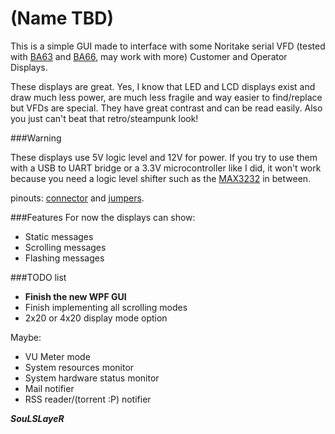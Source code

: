 # (Name TBD)

This is a simple GUI made to interface with some Noritake serial VFD (tested with [BA63] and [BA66], may work with more)  Customer and Operator Displays.

These displays are great.
Yes, I know that LED and LCD displays exist and draw much less power, are much less fragile and way easier to find/replace but VFDs are special. They have great contrast and can be read easily.
Also you just can't beat that retro/steampunk look!

###Warning

These displays use 5V logic level and 12V for power.
If you try to use them with a USB to UART bridge or a 3.3V microcontroller like I did, it won't work because you need a logic level shifter such as the [MAX3232] in between.

pinouts: [connector] and [jumpers].

###Features
For now the displays can show:

* Static messages
* Scrolling messages 
* Flashing messages

###TODO list

* **Finish the new WPF GUI**
* Finish implementing all scrolling modes
* 2x20 or 4x20 display mode option

Maybe:
* VU Meter mode
* System resources monitor
* System hardware status monitor
* Mail notifier
* RSS reader/(torrent :P) notifier


[BA63]:http://www.wincor-nixdorf.com/internet/site_EN/EN/Products/Hardware/Retail/Peripherals/CustomOperDisplays/BA63/ba63_node.html
[BA66]:http://www.wincor-nixdorf.com/internet/site_EN/EN/Products/Hardware/Retail/Peripherals/CustomOperDisplays/BA66/ba66_node.html
[MAX3232]:http://pdfserv.maximintegrated.com/en/ds/MAX3222-MAX3241.pdf
[connector]:https://i.imgur.com/nl01DJ9.jpg
[jumpers]:https://i.imgur.com/zyeyIpC.jpg


***SouLSLayeR***
